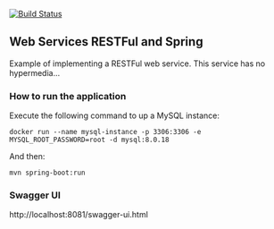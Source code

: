 [![Build Status](https://travis-ci.com/rafael-pieri/api-rest-algaworks.svg?branch=master)](https://travis-ci.com/rafael-pieri/api-rest-algaworks)

## Web Services RESTFul and Spring

Example of implementing a RESTFul web service. This service has no hypermedia...

### How to run the application 
Execute the following command to up a MySQL instance: 

`docker run --name mysql-instance -p 3306:3306 -e MYSQL_ROOT_PASSWORD=root -d mysql:8.0.18`

And then:

`mvn spring-boot:run`

### Swagger UI

http://localhost:8081/swagger-ui.html
